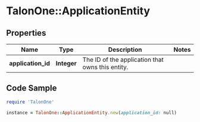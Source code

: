 # TalonOne::ApplicationEntity

## Properties

Name | Type | Description | Notes
------------ | ------------- | ------------- | -------------
**application_id** | **Integer** | The ID of the application that owns this entity. | 

## Code Sample

```ruby
require 'TalonOne'

instance = TalonOne::ApplicationEntity.new(application_id: null)
```


